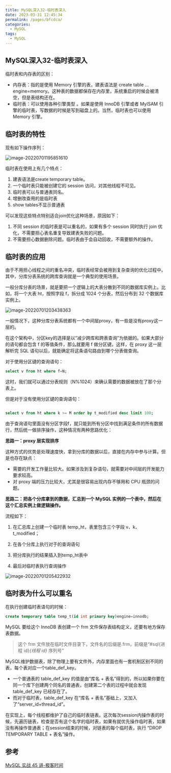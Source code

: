 ```yaml
---
title: MySQL深入32-临时表深入
date: 2023-03-31 12:45:34
permalink: /pages/bfcdca/
categories: 
  - MySQL
tags: 
  - MySQL
---
```

## MySQL深入32-临时表深入

临时表和内存表的区别：

- 内存表：指的是使用 Memory 引擎的表，建表语法是 create table … engine=memory。这种表的数据都保存在内存里，系统重启的时候会被清空，但是表结构还在。
- 临时表：可以使用各种引擎类型 。如果是使用 InnoDB 引擎或者 MyISAM 引擎的临时表，写数据的时候是写到磁盘上的。当然，临时表也可以使用 Memory 引擎。

## 临时表的特性

现有如下操作序列：

![image-20220701195851610](https://blog-1300853183.cos.ap-chengdu.myqcloud.com/img/image-20220701195851610.png)

临时表在使用上有几个特点：

1. 建表语法是create temporary table。
2. 一个临时表只能被创建它的 session 访问，对其他线程不可见。
3. 临时表可以与普通表同名。
4. 增删改查用的是临时表
5. show tables不显示普通表

可以发现这些特点特别适合join优化这种场景，原因如下：

1. 不同 session 的临时表是可以重名的，如果有多个 session 同时执行 join 优化，不需要担心表名重复导致建表失败的问题。
2. 不需要担心数据删除问题。临时表由于会自动回收，不需要额外的操作。

## 临时表的应用

由于不用担心线程之间的重名冲突，临时表经常会被用到复杂查询的优化过程中。其中，分库分表系统的跨库查询就是一个典型的使用场景。

一般分库分表的场景，就是要把一个逻辑上的大表分散到不同的数据库实例上。比如，将一个大表 ht，按照字段 f，拆分成 1024 个分表，然后分布到 32 个数据库实例上。

![image-20220701203438363](https://blog-1300853183.cos.ap-chengdu.myqcloud.com/img/image-20220701203438363.png)

一般情况下，这种分库分表系统都有一个中间层proxy，有一些是没有proxy这一层的。

在这个架构中，分区key的选择是以“减少跨库和跨表查询”为依据的。如果大部分的语句都会包含 f 的等值条件，那么就要用 f 做分区键。这样，在 proxy 这一层解析完 SQL 语句以后，就能确定将这条语句路由到哪个分表做查询。

对于使用分区键的查询语句：

```sql
select v from ht where f=N;
```

这时，我们就可以通过分表规则（N%1024）来确认需要的数据被放在了那个分表上。

但是对于没有使用分区键的查询语句：

```sql

select v from ht where k >= M order by t_modified desc limit 100;
```

由于查询语句里面没有分区字段f，就只能到所有分区中找到满足条件的所有数据行，然后统一做排序操作，这种情况有两种思路优化：

**思路一：proxy 层实现排序**

这种方式的优势是处理速度快，拿到分库的数据以后，直接在内存中参与计算。但是也存在缺点：

- 需要的开发工作量比较大。如果涉及到复杂语句，就需要对中间层的开发能力要求较高。
- 对 proxy 端的压力比较大，尤其是很容易出现内存不够用和 CPU 瓶颈的问题。

**思路二：把各个分库拿到的数据，汇总到一个 MySQL 实例的一个表中，然后在这个汇总实例上做逻辑操作。**

流程如下：

1. 在汇总库上创建一个临时表 temp_ht，表里包含三个字段 v、k、t_modified；

2. 在各个分库上执行对于的查询语句

3. 把分库执行的结果插入到temp_ht表中

4. 最后对临时表执行查询操作

![image-20220701205422932](https://blog-1300853183.cos.ap-chengdu.myqcloud.com/img/image-20220701205422932.png)

## 临时表为什么可以重名

在执行创建临时表语句的时候：

```sql
create temporary table temp_t(id int primary key)engine=innodb;
```

MySQL 要给这个 InnoDB 表创建一个 frm 文件保存表结构定义，还要有地方保存表数据。

> 这个 frm 文件放在临时文件目录下，文件名的后缀是.frm，前缀是“#sql{进程 id}_{线程 id}_ 序列号”

MySQL维护数据表，除了物理上要有文件外，内存里面也有一套机制区别不同的表，每个表对应一个table_def_key。

- 一个普通表的 table_def_key 的值是由“库名 + 表名”得到的，所以如果你要在同一个库下创建两个同名的普通表，创建第二个表的过程中就会发现 table_def_key 已经存在了。
- 而对于临时表，table_def_key 在“库名 + 表名”基础上，又加入了“server_id+thread_id”。

在实现上，每个线程都维护了自己的临时表链表。这次每次session内操作表的时候，先遍历链表，检查是否有这个名字的临时表，如果有就优先操作临时表，如果没有再操作普通表；在session结束的时候，对链表的每个临时表，执行 “DROP TEMPORARY TABLE + 表名”操作。

## 参考

[MySQL 实战 45 讲-极客时间](https://time.geekbang.org/column/intro/100020801?tab=catalog)